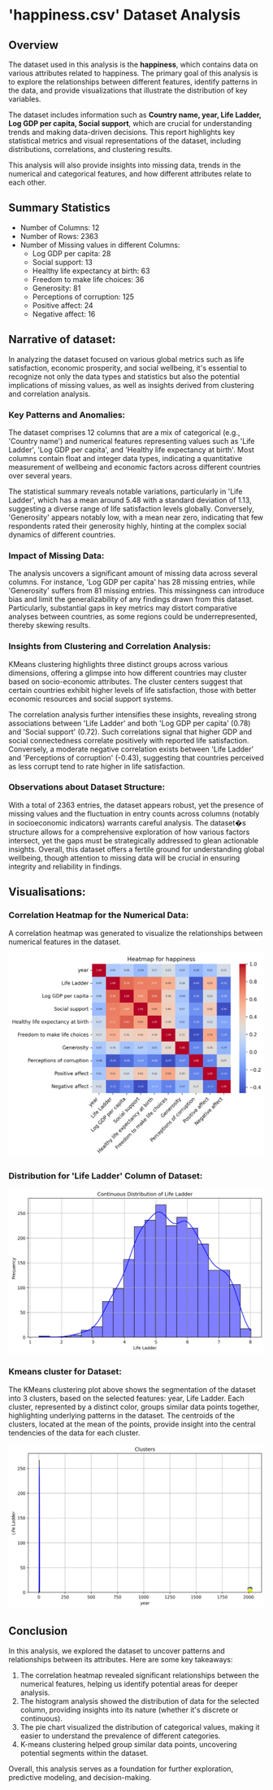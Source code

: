 # 'happiness.csv' Dataset Analysis

## Overview

The dataset used in this analysis is the **happiness**, which contains data on various attributes related to happiness. The primary goal of this analysis is to explore the relationships between different features, identify patterns in the data, and provide visualizations that illustrate the distribution of key variables.

The dataset includes information such as **Country name, year, Life Ladder, Log GDP per capita, Social support**, which are crucial for understanding trends and making data-driven decisions. This report highlights key statistical metrics and visual representations of the dataset, including distributions, correlations, and clustering results.

This analysis will also provide insights into missing data, trends in the numerical and categorical features, and how different attributes relate to each other.
## Summary Statistics
- Number of Columns: 12
- Number of Rows: 2363
- Number of Missing values in different Columns: 
   - Log GDP per capita: 28
   - Social support: 13
   - Healthy life expectancy at birth: 63
   - Freedom to make life choices: 36
   - Generosity: 81
   - Perceptions of corruption: 125
   - Positive affect: 24
   - Negative affect: 16

## Narrative of dataset: 
In analyzing the dataset focused on various global metrics such as life satisfaction, economic prosperity, and social wellbeing, it's essential to recognize not only the data types and statistics but also the potential implications of missing values, as well as insights derived from clustering and correlation analysis.

### Key Patterns and Anomalies:
The dataset comprises 12 columns that are a mix of categorical (e.g., 'Country name') and numerical features representing values such as 'Life Ladder', 'Log GDP per capita', and 'Healthy life expectancy at birth'. Most columns contain float and integer data types, indicating a quantitative measurement of wellbeing and economic factors across different countries over several years. 

The statistical summary reveals notable variations, particularly in 'Life Ladder', which has a mean around 5.48 with a standard deviation of 1.13, suggesting a diverse range of life satisfaction levels globally. Conversely, 'Generosity' appears notably low, with a mean near zero, indicating that few respondents rated their generosity highly, hinting at the complex social dynamics of different countries.

### Impact of Missing Data:
The analysis uncovers a significant amount of missing data across several columns. For instance, 'Log GDP per capita' has 28 missing entries, while 'Generosity' suffers from 81 missing entries. This missingness can introduce bias and limit the generalizability of any findings drawn from this dataset. Particularly, substantial gaps in key metrics may distort comparative analyses between countries, as some regions could be underrepresented, thereby skewing results.

### Insights from Clustering and Correlation Analysis:
KMeans clustering highlights three distinct groups across various dimensions, offering a glimpse into how different countries may cluster based on socio-economic attributes. The cluster centers suggest that certain countries exhibit higher levels of life satisfaction, those with better economic resources and social support systems.

The correlation analysis further intensifies these insights, revealing strong associations between 'Life Ladder' and both 'Log GDP per capita' (0.78) and 'Social support' (0.72). Such correlations signal that higher GDP and social connectedness correlate positively with reported life satisfaction. Conversely, a moderate negative correlation exists between 'Life Ladder' and 'Perceptions of corruption' (-0.43), suggesting that countries perceived as less corrupt tend to rate higher in life satisfaction.

### Observations about Dataset Structure:
With a total of 2363 entries, the dataset appears robust, yet the presence of missing values and the fluctuation in entry counts across columns (notably in socioeconomic indicators) warrants careful analysis. The dataset�s structure allows for a comprehensive exploration of how various factors intersect, yet the gaps must be strategically addressed to glean actionable insights. Overall, this dataset offers a fertile ground for understanding global wellbeing, though attention to missing data will be crucial in ensuring integrity and reliability in findings.
## Visualisations:
### Correlation Heatmap for the Numerical Data:
A correlation heatmap was generated to visualize the relationships between numerical features in the dataset.

![Correlation HeatMap](corr_heatmap.png)

### Distribution for 'Life Ladder' Column of Dataset: 

![Life Ladder distribution](Life_Ladder_distribution.png)

### Kmeans cluster for Dataset:
The KMeans clustering plot above shows the segmentation of the dataset into 3 clusters, based on the selected features: year, Life Ladder. Each cluster, represented by a distinct color, groups similar data points together, highlighting underlying patterns in the dataset. The centroids of the clusters, located at the mean of the points, provide insight into the central tendencies of the data for each cluster.

![Clusters png](Clusters.png)
## Conclusion

In this analysis, we explored the dataset to uncover patterns and relationships between its attributes. Here are some key takeaways:
1. The correlation heatmap revealed significant relationships between the numerical features, helping us identify potential areas for deeper analysis.
2. The histogram analysis showed the distribution of data for the selected column, providing insights into its nature (whether it's discrete or continuous).
3. The pie chart visualized the distribution of categorical values, making it easier to understand the prevalence of different categories.
4. K-means clustering helped group similar data points, uncovering potential segments within the dataset.

Overall, this analysis serves as a foundation for further exploration, predictive modeling, and decision-making.
